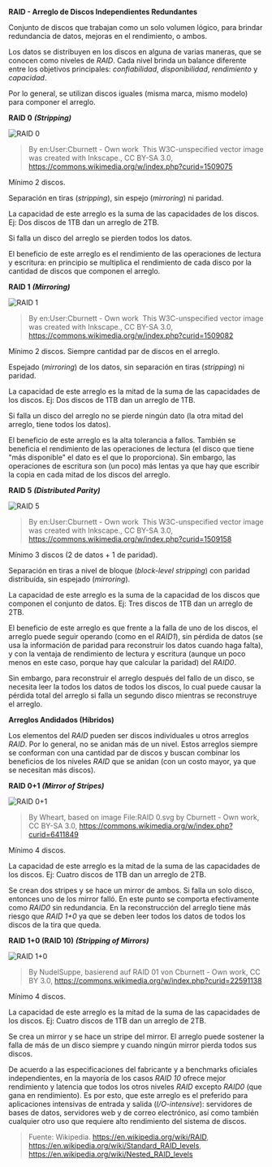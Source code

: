 **RAID - Arreglo de Discos Independientes Redundantes**

Conjunto de discos que trabajan como un solo volumen lógico, para brindar redundancia de datos, mejoras en el rendimiento, o ambos.

Los datos se distribuyen en los discos en alguna de varias maneras, que se conocen como niveles de *RAID*. Cada nivel brinda un balance diferente entre los objetivos principales: *confiabilidad*, *disponibilidad*, *rendimiento* y *capacidad*.

Por lo general, se utilizan discos iguales (misma marca, mismo modelo) para componer el arreglo.

**RAID 0** ***(Stripping)***

![RAID 0](img/RAID_0.svg)

> By en:User:Cburnett - Own work  This W3C-unspecified vector image was created with Inkscape., CC BY-SA 3.0, https://commons.wikimedia.org/w/index.php?curid=1509075

Mínimo 2 discos.

Separación en tiras (*stripping*), sin espejo (*mirroring*) ni paridad.

La capacidad de este arreglo es la suma de las capacidades de los discos. Ej: Dos discos de 1TB dan un arreglo de 2TB.

Si falla un disco del arreglo se pierden todos los datos.

El beneficio de este arreglo es el rendimiento de las operaciones de lectura y escritura: en principio se multiplica el rendimiento de cada disco por la cantidad de discos que componen el arreglo.

**RAID 1** ***(Mirroring)***

![RAID 1](img/RAID_1.svg)

> By en:User:Cburnett - Own work  This W3C-unspecified vector image was created with Inkscape., CC BY-SA 3.0, https://commons.wikimedia.org/w/index.php?curid=1509082

Mínimo 2 discos. Siempre cantidad par de discos en el arreglo.

Espejado (*mirroring*) de los datos, sin separación en tiras (*stripping*) ni paridad.

La capacidad de este arreglo es la mitad de la suma de las capacidades de los discos. Ej: Dos discos de 1TB dan un arreglo de 1TB.

Si falla un disco del arreglo no se pierde ningún dato (la otra mitad del arreglo, tiene todos los datos).

El beneficio de este arreglo es la alta tolerancia a fallos. También se beneficia el rendimiento de las operaciones de lectura (el disco que tiene "más disponible" el dato es el que lo proporciona). Sin embargo, las operaciones de escritura son (un poco) más lentas ya que hay que escribir la copia en cada mitad de los discos del arreglo.

**RAID 5** ***(Distributed Parity)***

![RAID 5](img/RAID_5.svg)

> By en:User:Cburnett - Own work  This W3C-unspecified vector image was created with Inkscape., CC BY-SA 3.0, https://commons.wikimedia.org/w/index.php?curid=1509158

Mínimo 3 discos (2 de datos + 1 de paridad).

Separación en tiras a nivel de bloque (*block-level stripping*) con paridad distribuída, sin espejado (*mirroring*).

La capacidad de este arreglo es la suma de la capacidad de los discos que componen el conjunto de datos. Ej: Tres discos de 1TB dan un arreglo de 2TB.

El beneficio de este arreglo es que frente a la falla de uno de los discos, el arreglo puede seguir operando (como en el *RAID1*), sin pérdida de datos (se usa la información de paridad para reconstruir los datos cuando haga falta), y con la ventaja de rendimiento de lectura y escritura (aunque un poco menos en este caso, porque hay que calcular la paridad) del *RAID0*.

Sin embargo, para reconstruir el arreglo después del fallo de un disco, se necesita leer la todos los datos de todos los discos, lo cual puede causar la pérdida total del arreglo si falla un segundo disco mientras se reconstruye el arreglo.

**Arreglos Andidados (Híbridos)**

Los elementos del *RAID* pueden ser discos individuales u otros arreglos *RAID*. Por lo general, no se anidan más de un nivel. Estos arreglos siempre se conforman con una cantidad par de discos y buscan combinar los beneficios de los niveles *RAID* que se anidan (con un costo mayor, ya que se necesitan más discos).

**RAID 0+1** ***(Mirror of Stripes)***

![RAID 0+1](img/RAID_01.svg)

> By Wheart, based on image File:RAID 0.svg by Cburnett - Own work, CC BY-SA 3.0, https://commons.wikimedia.org/w/index.php?curid=6411849

Mínimo 4 discos.

La capacidad de este arreglo es la mitad de la suma de las capacidades de los discos. Ej: Cuatro discos de 1TB dan un arreglo de 2TB.

Se crean dos stripes y se hace un mirror de ambos. Si falla un solo disco, entonces uno de los mirror falló. En este punto se comporta efectivamente como *RAID0* sin redundancia. En la reconstrucción del arreglo tiene más riesgo que *RAID 1+0* ya que se deben leer todos los datos de todos los discos de la tira que queda.

**RAID 1+0 (RAID 10)** ***(Stripping of Mirrors)***

![RAID 1+0](img/RAID_10_01.svg)

> By NudelSuppe, basierend auf RAID 01 von Cburnett - Own work, CC BY 3.0, https://commons.wikimedia.org/w/index.php?curid=22591138

Mínimo 4 discos.

La capacidad de este arreglo es la mitad de la suma de las capacidades de los discos. Ej: Cuatro discos de 1TB dan un arreglo de 2TB.

Se crea un mirror y se hace un stripe del mirror. El arreglo puede sostener la falla de más de un disco siempre y cuando ningún mirror pierda todos sus discos.

De acuerdo a las especificaciones del fabricante y a benchmarks oficiales independientes, en la mayoría de los casos *RAID 10* ofrece mejor rendimiento y latencia que todos los otros niveles *RAID* excepto *RAID0* (que gana en rendimiento). Es por esto, que este arreglo es el preferido para aplicaciones intensivas de entrada y salida (*I/O-intensive*): servidores de bases de datos, servidores web y de correo electrónico, así como también cualquier otro uso que requiere alto rendimiento del sistema de discos.

> Fuente: Wikipedia. https://en.wikipedia.org/wiki/RAID, https://en.wikipedia.org/wiki/Standard_RAID_levels, https://en.wikipedia.org/wiki/Nested_RAID_levels
